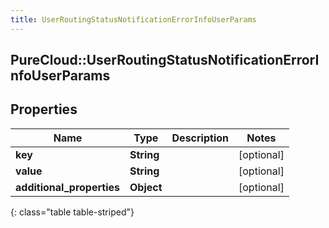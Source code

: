 ```yaml
---
title: UserRoutingStatusNotificationErrorInfoUserParams
---
```

## PureCloud::UserRoutingStatusNotificationErrorInfoUserParams

## Properties

|Name | Type | Description | Notes|
|------------ | ------------- | ------------- | -------------|
| **key** | **String** |  | [optional] |
| **value** | **String** |  | [optional] |
| **additional_properties** | **Object** |  | [optional] |
{: class="table table-striped"}



